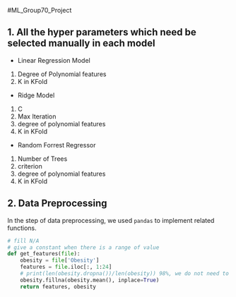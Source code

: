 #ML_Group70_Project
## 1. All the hyper parameters which need be selected manually in each model
- Linear Regression Model
1. Degree of Polynomial features
2. K in KFold
- Ridge Model
1. C
2. Max Iteration
3. degree of polynomial features
4. K in KFold
- Random Forrest Regressor 
1. Number of Trees
2. criterion
3. degree of polynomial features
4. K in KFold
## 2. Data Preprocessing
In the step of data preprocessing, we used `pandas` to implement related functions.
```python
# fill N/A
# give a constant when there is a range of value
def get_features(file):
    obesity = file['Obesity']
    features = file.iloc[:, 1:24]
    # print(len(obesity.dropna())/len(obesity)) 98%, we do not need to drop those features with N/A
    obesity.fillna(obesity.mean(), inplace=True)
    return features, obesity
```